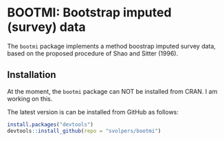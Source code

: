 BOOTMI: Bootstrap imputed (survey) data
=======================================

The `bootmi` package implements a method boostrap imputed survey data, based on the proposed procedure of Shao and Sitter (1996).

Installation
------------

At the moment, the `bootmi` package can NOT be installed from CRAN. I am working on this.

The latest version is can be installed from GitHub as follows:

``` r
install.packages("devtools")
devtools::install_github(repo = "svolpers/bootmi")
```

